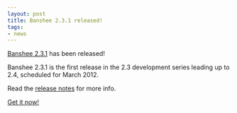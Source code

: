 ```yaml
---
layout: post
title: Banshee 2.3.1 released!
tags:
- news
---
```


[Banshee 2.3.1](/download/archives/2.3.1/) has been released!

Banshee 2.3.1 is the first release in the 2.3 development series leading up to 2.4, scheduled for March 2012.

Read the [release notes](/download/archives/2.3.1/) for more info.

[Get it now!](/download)

